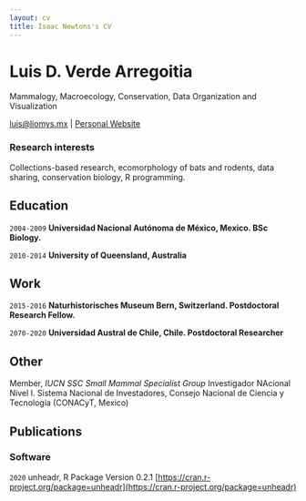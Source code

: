 ```yaml
---
layout: cv
title: Isaac Newtons's CV
---
```

# Luis D. Verde Arregoitia
Mammalogy, Macroecology, Conservation, Data Organization and Visualization

<div id="webaddress">
<a href="luis@liomys.mx">luis@liomys.mx</a>
| <a href="https://www.liomys.mx">Personal Website</a>
</div>

### Research interests

Collections-based research, ecomorphology of bats and rodents, data sharing, conservation biology, R programming.

## Education

`2004-2009`
__Universidad Nacional Autónoma de México, Mexico. BSc Biology.__

`2010-2014`
__University of Queensland, Australia__

## Work

`2015-2016`
__Naturhistorisches Museum Bern, Switzerland. Postdoctoral Research Fellow.__

`2070-2020`
__Universidad Austral de Chile, Chile. Postdoctoral Researcher__

## Other

Member, *IUCN SSC Small Mammal Specialist Group*
Investigador NAcional Nivel I. Sistema Nacional de Investadores, Consejo Nacional de Ciencia y Tecnología (CONACyT, Mexico) 

## Publications

<!-- [Google Scholar Profile](https://scholar.google.com/citations?user=Ii0dP6kAAAAJ&hl=en) -->

### Software

`2020`
unheadr, R Package Version 0.2.1 [https://cran.r-project.org/package=unheadr](https://cran.r-project.org/package=unheadr)


<!-- ### Footer

Last updated: March 2020 -->


